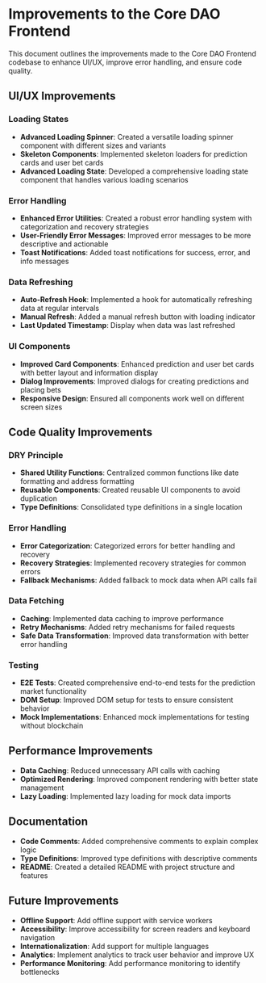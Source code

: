 # Improvements to the Core DAO Frontend

This document outlines the improvements made to the Core DAO Frontend codebase to enhance UI/UX, improve error handling, and ensure code quality.

## UI/UX Improvements

### Loading States

- **Advanced Loading Spinner**: Created a versatile loading spinner component with different sizes and variants
- **Skeleton Components**: Implemented skeleton loaders for prediction cards and user bet cards
- **Advanced Loading State**: Developed a comprehensive loading state component that handles various loading scenarios

### Error Handling

- **Enhanced Error Utilities**: Created a robust error handling system with categorization and recovery strategies
- **User-Friendly Error Messages**: Improved error messages to be more descriptive and actionable
- **Toast Notifications**: Added toast notifications for success, error, and info messages

### Data Refreshing

- **Auto-Refresh Hook**: Implemented a hook for automatically refreshing data at regular intervals
- **Manual Refresh**: Added a manual refresh button with loading indicator
- **Last Updated Timestamp**: Display when data was last refreshed

### UI Components

- **Improved Card Components**: Enhanced prediction and user bet cards with better layout and information display
- **Dialog Improvements**: Improved dialogs for creating predictions and placing bets
- **Responsive Design**: Ensured all components work well on different screen sizes

## Code Quality Improvements

### DRY Principle

- **Shared Utility Functions**: Centralized common functions like date formatting and address formatting
- **Reusable Components**: Created reusable UI components to avoid duplication
- **Type Definitions**: Consolidated type definitions in a single location

### Error Handling

- **Error Categorization**: Categorized errors for better handling and recovery
- **Recovery Strategies**: Implemented recovery strategies for common errors
- **Fallback Mechanisms**: Added fallback to mock data when API calls fail

### Data Fetching

- **Caching**: Implemented data caching to improve performance
- **Retry Mechanisms**: Added retry mechanisms for failed requests
- **Safe Data Transformation**: Improved data transformation with better error handling

### Testing

- **E2E Tests**: Created comprehensive end-to-end tests for the prediction market functionality
- **DOM Setup**: Improved DOM setup for tests to ensure consistent behavior
- **Mock Implementations**: Enhanced mock implementations for testing without blockchain

## Performance Improvements

- **Data Caching**: Reduced unnecessary API calls with caching
- **Optimized Rendering**: Improved component rendering with better state management
- **Lazy Loading**: Implemented lazy loading for mock data imports

## Documentation

- **Code Comments**: Added comprehensive comments to explain complex logic
- **Type Definitions**: Improved type definitions with descriptive comments
- **README**: Created a detailed README with project structure and features

## Future Improvements

- **Offline Support**: Add offline support with service workers
- **Accessibility**: Improve accessibility for screen readers and keyboard navigation
- **Internationalization**: Add support for multiple languages
- **Analytics**: Implement analytics to track user behavior and improve UX
- **Performance Monitoring**: Add performance monitoring to identify bottlenecks